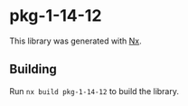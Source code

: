 # pkg-1-14-12

This library was generated with [Nx](https://nx.dev).

## Building

Run `nx build pkg-1-14-12` to build the library.
